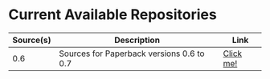 # Current Available Repositories

| Source(s) | Description | Link |
| ---       | ---         | ---  |
| 0.6 | Sources for Paperback versions 0.6 to 0.7 | [Click me!](https://rintendou.github.io/tommys-extensions/0.6) |

